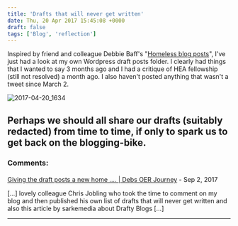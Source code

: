 ```yaml
---
title: 'Drafts that will never get written'
date: Thu, 20 Apr 2017 15:45:08 +0000
draft: false
tags: ['Blog', 'reflection']
---
```


Inspired by friend and colleague Debbie Baff's "[Homeless blog posts](https://debbaffled.wordpress.com/2017/04/12/homeless-blog-posts/)", I've just had a look at my own Wordpress draft posts folder. I clearly had things that I wanted to say 3 months ago and I had a critique of HEA fellowship (still not resolved) a month ago. I also haven't posted anything that wasn't a tweet since March 2.

![2017-04-20_1634](https://blog.cpjobling.net/wp-content/uploads/2017/04/2017-04-20_1634.png)

Perhaps we should all share our drafts (suitably redacted) from time to time, if only to spark us to get back on the blogging-bike.
---
### Comments:
#### 
[Giving the draft posts a new home &#8230;. | Debs OER Journey](https://debbaffled.wordpress.com/2017/09/12/giving-the-draft-posts-a-new-home/ "") - <time datetime="2017-09-12 20:40:55">Sep 2, 2017</time>

\[…\] lovely colleague Chris Jobling who took the time to comment on my blog and then published his own list of drafts that will never get written and also this article by sarkemedia about Drafty Blogs \[…\]
<hr />
